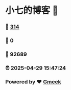 # 小七的博客 :link:  
### :page_facing_up: [314](/tag.html) 
### :speech_balloon: 0 
### :hibiscus: 92689 
### :alarm_clock: 2025-04-29 15:47:24 
### Powered by :heart: [Gmeek](https://github.com/Meekdai/Gmeek)
